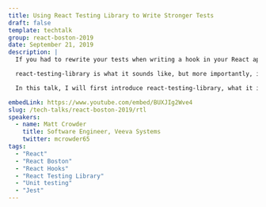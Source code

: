 ```yaml
---
title: Using React Testing Library to Write Stronger Tests
draft: false
template: techtalk
group: react-boston-2019
date: September 21, 2019
description: |
  If you had to rewrite your tests when writing a hook in your React application, then you're writing tests wrong.

  react-testing-library is what it sounds like, but more importantly, it encourages writing tests in the way that your end users will be using your components.

  In this talk, I will first introduce react-testing-library, what it is, what it encourages, and what it does best. I'll then dive into how to effectively test a react component, first a smaller component, then a "larger" component with redux, i18n dependencies, etc., then I will show all of the different APIs that react-testing-library provides, and how to effectively use them. Then, I'll show how to write effective tests across an entire application (writing reusable, effective tests that are not brittle).

embedLink: https://www.youtube.com/embed/BUXJIg2Wve4
slug: /tech-talks/react-boston-2019/rtl
speakers:
  - name: Matt Crowder
    title: Software Engineer, Veeva Systems
    twitter: mcrowder65
tags:
  - "React"
  - "React Boston"
  - "React Hooks"
  - "React Testing Library"
  - "Unit testing"
  - "Jest"
---
```

